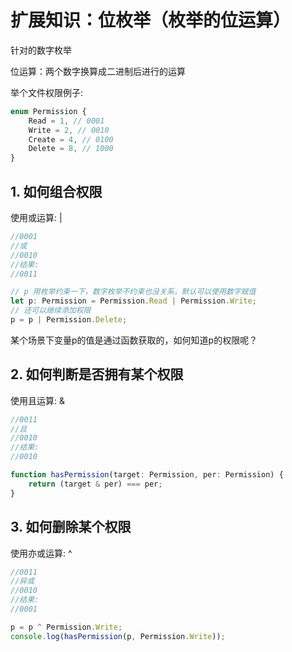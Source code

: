 # 扩展知识：位枚举（枚举的位运算）

针对的数字枚举

位运算：两个数字换算成二进制后进行的运算

举个文件权限例子:
```js
enum Permission {
    Read = 1, // 0001
    Write = 2, // 0010
    Create = 4, // 0100
    Delete = 8, // 1000
}
```
## 1. 如何组合权限
使用或运算: |
```js
//0001
//或
//0010
//结果:
//0011
```
```js
// p 用枚举约束一下，数字枚举不约束也没关系，默认可以使用数字赋值
let p: Permission = Permission.Read | Permission.Write;
// 还可以继续添加权限
p = p | Permission.Delete;
```
某个场景下变量p的值是通过函数获取的，如何知道p的权限呢？

## 2. 如何判断是否拥有某个权限
使用且运算: &
```js
//0011
//且
//0010
//结果:
//0010
```
```js
function hasPermission(target: Permission, per: Permission) {
    return (target & per) === per;
}
```
## 3. 如何删除某个权限
使用亦或运算: ^
```js
//0011
//异或
//0010
//结果:
//0001
```
```js
p = p ^ Permission.Write;
console.log(hasPermission(p, Permission.Write));
```